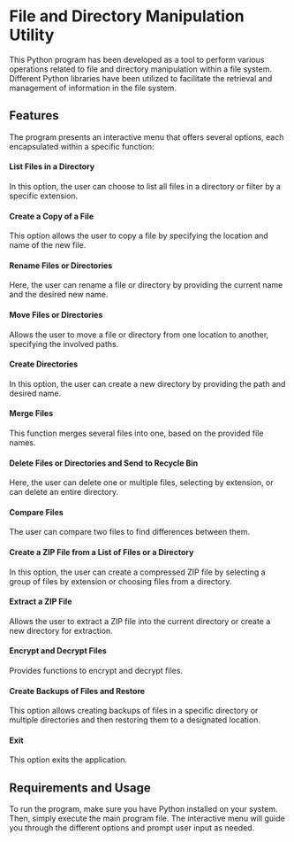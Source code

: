 #  File and Directory Manipulation Utility
This Python program has been developed as a tool to perform various operations related to file and directory manipulation within a file system. Different Python libraries have been utilized to facilitate the retrieval and management of information in the file system.
## Features
The program presents an interactive menu that offers several options, each encapsulated within a specific function:
#### List Files in a Directory
In this option, the user can choose to list all files in a directory or filter by a specific extension.
#### Create a Copy of a File
This option allows the user to copy a file by specifying the location and name of the new file.
#### Rename Files or Directories
Here, the user can rename a file or directory by providing the current name and the desired new name.
#### Move Files or Directories
Allows the user to move a file or directory from one location to another, specifying the involved paths.
#### Create Directories
In this option, the user can create a new directory by providing the path and desired name.
#### Merge Files
This function merges several files into one, based on the provided file names.
#### Delete Files or Directories and Send to Recycle Bin
Here, the user can delete one or multiple files, selecting by extension, or can delete an entire directory.
#### Compare Files
The user can compare two files to find differences between them.
#### Create a ZIP File from a List of Files or a Directory
In this option, the user can create a compressed ZIP file by selecting a group of files by extension or choosing files from a directory.
#### Extract a ZIP File
Allows the user to extract a ZIP file into the current directory or create a new directory for extraction.
#### Encrypt and Decrypt Files
Provides functions to encrypt and decrypt files.
#### Create Backups of Files and Restore
This option allows creating backups of files in a specific directory or multiple directories and then restoring them to a designated location.
#### Exit
This option exits the application.

## Requirements and Usage
To run the program, make sure you have Python installed on your system. Then, simply execute the main program file. The interactive menu will guide you through the different options and prompt user input as needed.
